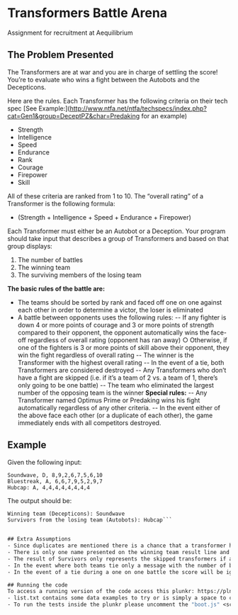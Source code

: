 # Transformers Battle Arena
Assignment for recruitment at Aequilibrium

## The Problem Presented
The Transformers are at war and you are in charge of settling the score! You’re to evaluate who wins a
fight between the Autobots and the Decepticons. 

Here are the rules.
Each Transformer has the following criteria on their tech spec [See Example:](http://www.ntfa.net/ntfa/techspecs/index.php?cat=Gen1&group=DeceptPZ&char=Predaking for an example)
- Strength
- Intelligence
- Speed
- Endurance
- Rank
- Courage
- Firepower
- Skill

All of these criteria are ranked from 1 to 10. The “overall rating” of a Transformer is the following formula:
- (Strength + Intelligence + Speed + Endurance + Firepower)

Each Transformer must either be an Autobot or a Deception. Your program should take input that describes a group of Transformers and based on that group displays:
1. The number of battles
2. The winning team
3. The surviving members of the losing team

**The basic rules of the battle are:**
- The teams should be sorted by rank and faced off one on one against each other in order to determine a victor, the loser is eliminated
- A battle between opponents uses the following rules:
-- If any fighter is down 4 or more points of courage and 3 or more points of strength compared to their opponent, the opponent automatically wins the face-off regardless of overall rating (opponent has ran away) ○ Otherwise, if one of the fighters is 3 or more points of skill above their opponent, they win the fight regardless of overall rating
-- The winner is the Transformer with the highest overall rating
-- In the event of a tie, both Transformers are considered destroyed
-- Any Transformers who don’t have a fight are skipped (i.e. if it’s a team of 2 vs. a team of 1, there’s only going to be one battle)
-- The team who eliminated the largest number of the opposing team is the winner
**Special rules:**
-- Any Transformer named Optimus Prime or Predaking wins his fight automatically regardless of any other criteria.
-- In the event either of the above face each other (or a duplicate of each other), the game immediately ends with all competitors destroyed.

## Example
Given the following input:
```
Soundwave, D, 8,9,2,6,7,5,6,10
Bluestreak, A, 6,6,7,9,5,2,9,7
Hubcap: A, 4,4,4,4,4,4,4,4
```

The output should be:
```1 battle
Winning team (Decepticons): Soundwave
Survivors from the losing team (Autobots): Hubcap```


## Extra Assumptions
- Since duplicates are mentioned there is a chance that a transformer had switched teams and faces himself and this will just be represented on the input data as an extra entry. Example Predaking autobot against Predaking decepticon
- There is only one name presented on the winning team result line and it will be name of the last transformer to battle for the winning team.
- The result of Survivors only represents the skipped transformers if a team was bigger than the other. However, if there are many survivors on the winning team they will not be displayed in the result.
- In the event where both teams tie only a message with the number of battles will be displayed.
- In the event of a tie during a one on one battle the score will be ignored, since adding one point to both teams makes no difference.

## Running the code
To access a running version of the code access this plunkr: https://plnkr.co/edit/Pnr3UTo8Rbbo7yTbcl4O?p=preview
- list.txt contains some data examples to try or is simply a space to copy more and save data sets there.
- To run the tests inside the plunkr please uncomment the "boot.js" <script> tag in index.html